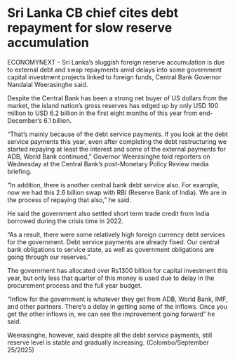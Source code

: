 # Sri Lanka CB chief cites debt repayment for slow reserve accumulation

ECONOMYNEXT – Sri Lanka’s sluggish foreign reserve accumulation is due to external debt and swap repayments amid delays into some government capital investment projects linked to foreign funds, Central Bank Governor Nandalal Weerasinghe said.

Despite the Central Bank has been a strong net buyer of US dollars from the market, the island nation’s gross reserves has edged up by only USD 100 million to USD 6.2 billion in the first eight months of this year from end-December’s 6.1 billion.

“That’s mainly because of the debt service payments. If you look at the debt service payments this year, even after completing the debt restructuring we started repaying at least the interest and some of the external payments for ADB, World Bank continued,” Governor Weerasinghe told reporters on Wednesday at the Central Bank’s post-Monetary Policy Review media briefing.

“In addition, there is another central bank debt service also. For example, now we had this 2.6 billion swap with RBI (Reserve Bank of India). We are in the process of repaying that also,” he said.

He said the government also settled short term trade credit from India borrowed during the crisis time in 2022.

“As a result, there were some relatively high foreign currency debt services for the government. Debt service payments are already fixed. Our central bank obligations to service state, as well as government obligations are going through our reserves.”

The government has allocated over Rs1300 billion for capital investment this year, but only less that quarter of this money is used due to delay in the procurement process and the full year budget.

“Inflow for the government is whatever they get from ADB, World Bank, IMF, and other partners. There’s a delay in getting some of the inflows. Once you get the other inflows in, we can see the improvement going forward” he said.

Weerasinghe, however, said despite all the debt service payments, still reserve level is stable and gradually increasing. (Colombo/September 25/2025)